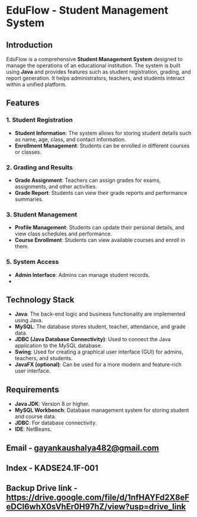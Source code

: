 # EduFlow - Student Management System

## Introduction

EduFlow is a comprehensive **Student Management System** designed to manage the operations of an educational institution. The system is built using **Java** and provides features such as student registration, 
 grading, and report generation. It helps administrators, teachers, and students interact within a unified platform.

## Features

### 1. Student Registration
- **Student Information**: The system allows for storing student details such as name, age, class, and contact information.
- **Enrollment Management**: Students can be enrolled in different courses or classes.

### 2. Grading and Results
- **Grade Assignment**: Teachers can assign grades for exams, assignments, and other activities.
- **Grade Report**: Students can view their grade reports and performance summaries.

### 3. Student Management
- **Profile Management**: Students can update their personal details, and view class schedules and performance.
- **Course Enrollment**: Students can view available courses and enroll in them.

### 5. System Access
- **Admin Interface**: Admins can manage student records.
- 
## Technology Stack
- **Java**: The back-end logic and business functionality are implemented using Java.
- **MySQL**: The database stores student, teacher, attendance, and grade data.
- **JDBC (Java Database Connectivity)**: Used to connect the Java application to the MySQL database.
- **Swing**: Used for creating a graphical user interface (GUI) for admins, teachers, and students.
- **JavaFX (optional)**: Can be used for a more modern and feature-rich user interface.

## Requirements
- **Java JDK**: Version 8 or higher.
- **MySQL Workbench**: Database management system for storing student and course data.
- **JDBC**: For database connectivity.
- **IDE**:  NetBeans.

## Email - gayankaushalya482@gmail.com
## Index - KADSE24.1F-001
## Backup Drive link - https://drive.google.com/file/d/1nfHAYFd2X8eFeDCl6whX0sVhEr0H97hZ/view?usp=drive_link
